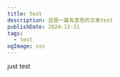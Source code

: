 ```yaml
---
title: test
description: 这是一篇有意思的文章test
publishDate: 2024-12-31
tags:
  - test
ogImage: sss
---
```

just test

